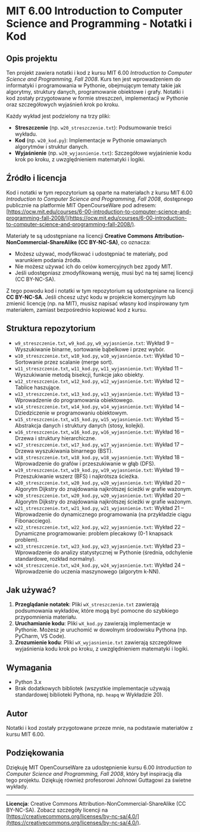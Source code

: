 # MIT 6.00 Introduction to Computer Science and Programming - Notatki i Kod

## Opis projektu

Ten projekt zawiera notatki i kod z kursu MIT 6.00 *Introduction to Computer Science and Programming, Fall 2008*. Kurs ten jest wprowadzeniem do informatyki i programowania w Pythonie, obejmującym tematy takie jak algorytmy, struktury danych, programowanie obiektowe i grafy. Notatki i kod zostały przygotowane w formie streszczeń, implementacji w Pythonie oraz szczegółowych wyjaśnień krok po kroku.

Każdy wykład jest podzielony na trzy pliki:
- **Streszczenie** (np. `w20_streszczenie.txt`): Podsumowanie treści wykładu.
- **Kod** (np. `w20_kod.py`): Implementacje w Pythonie omawianych algorytmów i struktur danych.
- **Wyjaśnienie** (np. `w20_wyjasnienie.txt`): Szczegółowe wyjaśnienie kodu krok po kroku, z uwzględnieniem matematyki i logiki.

## Źródło i licencja

Kod i notatki w tym repozytorium są oparte na materiałach z kursu MIT 6.00 *Introduction to Computer Science and Programming, Fall 2008*, dostępnego publicznie na platformie MIT OpenCourseWare pod adresem: [https://ocw.mit.edu/courses/6-00-introduction-to-computer-science-and-programming-fall-2008/](https://ocw.mit.edu/courses/6-00-introduction-to-computer-science-and-programming-fall-2008/).

Materiały te są udostępniane na licencji **Creative Commons Attribution-NonCommercial-ShareAlike (CC BY-NC-SA)**, co oznacza:
- Możesz używać, modyfikować i udostępniać te materiały, pod warunkiem podania źródła.
- Nie możesz używać ich do celów komercyjnych bez zgody MIT.
- Jeśli udostępniasz zmodyfikowaną wersję, musi być na tej samej licencji (CC BY-NC-SA).

Z tego powodu kod i notatki w tym repozytorium są udostępniane na licencji **CC BY-NC-SA**. Jeśli chcesz użyć kodu w projekcie komercyjnym lub zmienić licencję (np. na MIT), musisz napisać własny kod inspirowany tym materiałem, zamiast bezpośrednio kopiować kod z kursu.

## Struktura repozytorium

- `w9_streszczenie.txt`, `w9_kod.py`, `w9_wyjasnienie.txt`: Wykład 9 – Wyszukiwanie binarne, sortowanie bąbelkowe i przez wybór.
- `w10_streszczenie.txt`, `w10_kod.py`, `w10_wyjasnienie.txt`: Wykład 10 – Sortowanie przez scalanie (merge sort).
- `w11_streszczenie.txt`, `w11_kod.py`, `w11_wyjasnienie.txt`: Wykład 11 – Wyszukiwanie metodą bisekcji, funkcje jako obiekty.
- `w12_streszczenie.txt`, `w12_kod.py`, `w12_wyjasnienie.txt`: Wykład 12 – Tablice haszujące.
- `w13_streszczenie.txt`, `w13_kod.py`, `w13_wyjasnienie.txt`: Wykład 13 – Wprowadzenie do programowania obiektowego.
- `w14_streszczenie.txt`, `w14_kod.py`, `w14_wyjasnienie.txt`: Wykład 14 – Dziedziczenie w programowaniu obiektowym.
- `w15_streszczenie.txt`, `w15_kod.py`, `w15_wyjasnienie.txt`: Wykład 15 – Abstrakcja danych i struktury danych (stosy, kolejki).
- `w16_streszczenie.txt`, `w16_kod.py`, `w16_wyjasnienie.txt`: Wykład 16 – Drzewa i struktury hierarchiczne.
- `w17_streszczenie.txt`, `w17_kod.py`, `w17_wyjasnienie.txt`: Wykład 17 – Drzewa wyszukiwania binarnego (BST).
- `w18_streszczenie.txt`, `w18_kod.py`, `w18_wyjasnienie.txt`: Wykład 18 – Wprowadzenie do grafów i przeszukiwanie w głąb (DFS).
- `w19_streszczenie.txt`, `w19_kod.py`, `w19_wyjasnienie.txt`: Wykład 19 – Przeszukiwanie wszerz (BFS) i najkrótsza ścieżka.
- `w20_streszczenie.txt`, `w20_kod.py`, `w20_wyjasnienie.txt`: Wykład 20 – Algorytm Dijkstry do znajdowania najkrótszej ścieżki w grafie ważonym.
- `w20_streszczenie.txt`, `w20_kod.py`, `w20_wyjasnienie.txt`: Wykład 20 – Algorytm Dijkstry do znajdowania najkrótszej ścieżki w grafie ważonym.
- `w21_streszczenie.txt`, `w21_kod.py`, `w21_wyjasnienie.txt`: Wykład 21 – Wprowadzenie do dynamicznego programowania (na przykładzie ciągu Fibonacciego).
- `w22_streszczenie.txt`, `w22_kod.py`, `w22_wyjasnienie.txt`: Wykład 22 – Dynamiczne programowanie: problem plecakowy (0-1 knapsack problem).
- `w23_streszczenie.txt`, `w23_kod.py`, `w23_wyjasnienie.txt`: Wykład 23 – Wprowadzenie do analizy statystycznej w Pythonie (średnia, odchylenie standardowe, rozkład normalny).
- `w24_streszczenie.txt`, `w24_kod.py`, `w24_wyjasnienie.txt`: Wykład 24 – Wprowadzenie do uczenia maszynowego (algorytm k-NN).
## Jak używać?

1. **Przeglądanie notatek**: Pliki `wX_streszczenie.txt` zawierają podsumowania wykładów, które mogą być pomocne do szybkiego przypomnienia materiału.
2. **Uruchamianie kodu**: Pliki `wX_kod.py` zawierają implementacje w Pythonie. Możesz je uruchomić w dowolnym środowisku Pythona (np. PyCharm, VS Code).
3. **Zrozumienie kodu**: Pliki `wX_wyjasnienie.txt` zawierają szczegółowe wyjaśnienia kodu krok po kroku, z uwzględnieniem matematyki i logiki.

## Wymagania

- Python 3.x
- Brak dodatkowych bibliotek (wszystkie implementacje używają standardowej biblioteki Pythona, np. `heapq` w Wykładzie 20).

## Autor

Notatki i kod zostały przygotowane przeze mnie, na podstawie materiałów z kursu MIT 6.00.

## Podziękowania

Dziękuję MIT OpenCourseWare za udostępnienie kursu 6.00 *Introduction to Computer Science and Programming, Fall 2008*, który był inspiracją dla tego projektu. Dziękuję również profesorowi Johnowi Guttagowi za świetne wykłady.

---

**Licencja**: Creative Commons Attribution-NonCommercial-ShareAlike (CC BY-NC-SA). Zobacz szczegóły licencji na [https://creativecommons.org/licenses/by-nc-sa/4.0/](https://creativecommons.org/licenses/by-nc-sa/4.0/).
